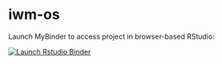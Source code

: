 # iwm-os

Launch MyBinder to access project in browser-based RStudio:
  <!-- badges: start -->
  [![Launch Rstudio Binder](http://mybinder.org/badge_logo.svg)](https://mybinder.org/v2/gh/j-5chneider/iwm-os/master?urlpath=rstudio)
  <!-- badges: end -->